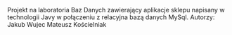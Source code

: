 Projekt na laboratoria Baz Danych zawierający aplikacje sklepu napisany w technologii Javy w połączeniu z relacyjna bazą danych MySql.
Autorzy:
Jakub Wujec
Mateusz Kościelniak

